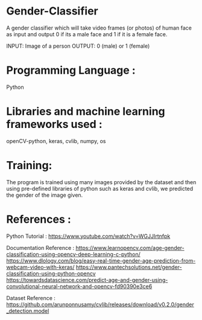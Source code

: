 # Gender-Classifier
A gender classifier which will take video frames (or photos) of human face as input and output 0 if its a male face and 1 if it is a female face.

INPUT: 
Image of a person
OUTPUT: 
0 (male) or 1 (female)

# Programming Language :
Python

# Libraries and machine learning frameworks used :
openCV-python, keras, cvlib, numpy, os

# Training:
The program is trained using many images provided by the dataset and then using pre-defined libraries of python such as keras and cvlib, we predicted the gender of the image given.

# References :

Python Tutorial :
https://www.youtube.com/watch?v=WGJJIrtnfpk

Documentation Reference :
https://www.learnopencv.com/age-gender-classification-using-opencv-deep-learning-c-python/
https://www.dlology.com/blog/easy-real-time-gender-age-prediction-from-webcam-video-with-keras/
https://www.pantechsolutions.net/gender-classification-using-python-opencv
https://towardsdatascience.com/predict-age-and-gender-using-convolutional-neural-network-and-opencv-fd90390e3ce6

Dataset Reference : 
https://github.com/arunponnusamy/cvlib/releases/download/v0.2.0/gender_detection.model

